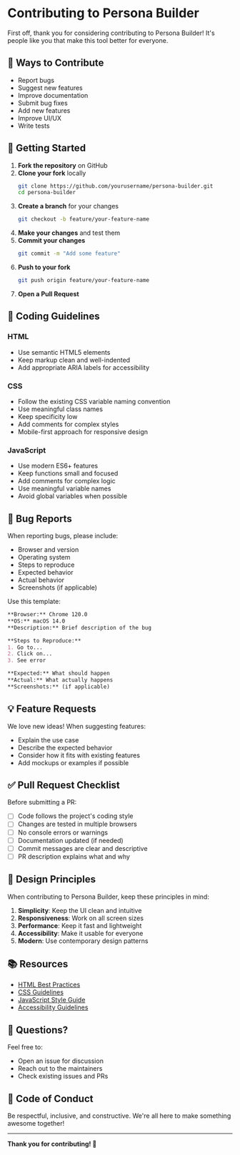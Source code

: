 # Contributing to Persona Builder

First off, thank you for considering contributing to Persona Builder! It's people like you that make this tool better for everyone.

## 🎯 Ways to Contribute

- Report bugs
- Suggest new features
- Improve documentation
- Submit bug fixes
- Add new features
- Improve UI/UX
- Write tests

## 🚀 Getting Started

1. **Fork the repository** on GitHub
2. **Clone your fork** locally
   ```bash
   git clone https://github.com/yourusername/persona-builder.git
   cd persona-builder
   ```
3. **Create a branch** for your changes
   ```bash
   git checkout -b feature/your-feature-name
   ```
4. **Make your changes** and test them
5. **Commit your changes**
   ```bash
   git commit -m "Add some feature"
   ```
6. **Push to your fork**
   ```bash
   git push origin feature/your-feature-name
   ```
7. **Open a Pull Request**

## 📝 Coding Guidelines

### HTML
- Use semantic HTML5 elements
- Keep markup clean and well-indented
- Add appropriate ARIA labels for accessibility

### CSS
- Follow the existing CSS variable naming convention
- Use meaningful class names
- Keep specificity low
- Add comments for complex styles
- Mobile-first approach for responsive design

### JavaScript
- Use modern ES6+ features
- Keep functions small and focused
- Add comments for complex logic
- Use meaningful variable names
- Avoid global variables when possible

## 🐛 Bug Reports

When reporting bugs, please include:

- Browser and version
- Operating system
- Steps to reproduce
- Expected behavior
- Actual behavior
- Screenshots (if applicable)

Use this template:

```markdown
**Browser:** Chrome 120.0
**OS:** macOS 14.0
**Description:** Brief description of the bug

**Steps to Reproduce:**
1. Go to...
2. Click on...
3. See error

**Expected:** What should happen
**Actual:** What actually happens
**Screenshots:** (if applicable)
```

## 💡 Feature Requests

We love new ideas! When suggesting features:

- Explain the use case
- Describe the expected behavior
- Consider how it fits with existing features
- Add mockups or examples if possible

## ✅ Pull Request Checklist

Before submitting a PR:

- [ ] Code follows the project's coding style
- [ ] Changes are tested in multiple browsers
- [ ] No console errors or warnings
- [ ] Documentation updated (if needed)
- [ ] Commit messages are clear and descriptive
- [ ] PR description explains what and why

## 🎨 Design Principles

When contributing to Persona Builder, keep these principles in mind:

1. **Simplicity**: Keep the UI clean and intuitive
2. **Responsiveness**: Work on all screen sizes
3. **Performance**: Keep it fast and lightweight
4. **Accessibility**: Make it usable for everyone
5. **Modern**: Use contemporary design patterns

## 📚 Resources

- [HTML Best Practices](https://github.com/hail2u/html-best-practices)
- [CSS Guidelines](https://cssguidelin.es/)
- [JavaScript Style Guide](https://github.com/airbnb/javascript)
- [Accessibility Guidelines](https://www.w3.org/WAI/WCAG21/quickref/)

## 🤔 Questions?

Feel free to:
- Open an issue for discussion
- Reach out to the maintainers
- Check existing issues and PRs

## 📜 Code of Conduct

Be respectful, inclusive, and constructive. We're all here to make something awesome together!

---

**Thank you for contributing! 🙌**

